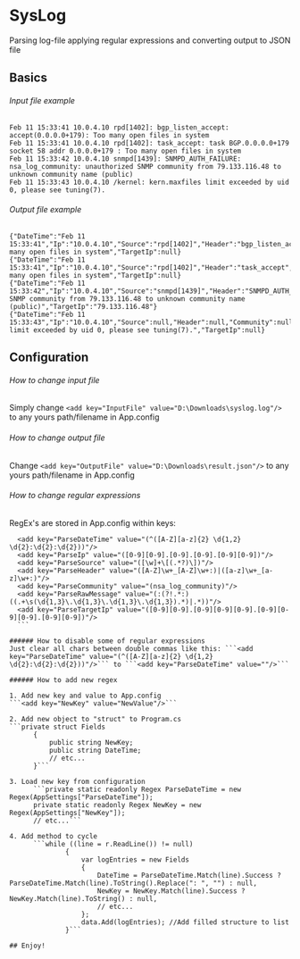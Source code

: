 # SysLog
Parsing log-file applying regular expressions and converting output to JSON file

## Basics

###### Input file example
```
Feb 11 15:33:41 10.0.4.10 rpd[1402]: bgp_listen_accept: accept(0.0.0.0+179): Too many open files in system
Feb 11 15:33:41 10.0.4.10 rpd[1402]: task_accept: task BGP.0.0.0.0+179 socket 58 addr 0.0.0.0+179 : Too many open files in system
Feb 11 15:33:42 10.0.4.10 snmpd[1439]: SNMPD_AUTH_FAILURE: nsa_log_community: unauthorized SNMP community from 79.133.116.48 to unknown community name (public)
Feb 11 15:33:43 10.0.4.10 /kernel: kern.maxfiles limit exceeded by uid 0, please see tuning(7).
```
###### Output file example
```
{"DateTime":"Feb 11 15:33:41","Ip":"10.0.4.10","Source":"rpd[1402]","Header":"bgp_listen_accept","Community":null,"RawMessage":"Too many open files in system","TargetIp":null}
{"DateTime":"Feb 11 15:33:41","Ip":"10.0.4.10","Source":"rpd[1402]","Header":"task_accept","Community":null,"RawMessage":"Too many open files in system","TargetIp":null}
{"DateTime":"Feb 11 15:33:42","Ip":"10.0.4.10","Source":"snmpd[1439]","Header":"SNMPD_AUTH_FAILURE","Community":"nsa_log_community","RawMessage":"unauthorized SNMP community from 79.133.116.48 to unknown community name (public)","TargetIp":"79.133.116.48"}
{"DateTime":"Feb 11 15:33:43","Ip":"10.0.4.10","Source":null,"Header":null,"Community":null,"RawMessage":"kern.maxfiles limit exceeded by uid 0, please see tuning(7).","TargetIp":null}
```
## Configuration

###### How to change input file
  Simply change ```<add key="InputFile" value="D:\Downloads\syslog.log"/>``` to any yours path/filename in App.config

###### How to change output file
  Change ```<add key="OutputFile" value="D:\Downloads\result.json"/>``` to any yours path/filename in App.config

###### How to change regular expressions
  RegEx's are stored in App.config within keys:
  ```
    <add key="ParseDateTime" value="(^([A-Z][a-z]{2} \d{1,2} \d{2}:\d{2}:\d{2}))"/>
    <add key="ParseIp" value="([0-9][0-9].[0-9].[0-9].[0-9][0-9])"/>
    <add key="ParseSource" value="([\w]+\[(.*?)\])"/>
    <add key="ParseHeader" value="([A-Z]\w+_[A-Z]\w+:)|([a-z]\w+_[a-z]\w+:)"/>
    <add key="ParseCommunity" value="(nsa_log_community)"/>
    <add key="ParseRawMessage" value="(:(?!.*:) ((.+\s(\d{1,3}\.\d{1,3}\.\d{1,3}\.\d{1,3}).*)|.*))"/>
    <add key="ParseTargetIp" value="([0-9][0-9].[0-9][0-9][0-9].[0-9][0-9][0-9].[0-9][0-9])"/>
    ```

###### How to disable some of regular expressions
  Just clear all chars between double commas like this: ```<add key="ParseDateTime" value="(^([A-Z][a-z]{2} \d{1,2} \d{2}:\d{2}:\d{2}))"/>``` to ```<add key="ParseDateTime" value=""/>```

###### How to add new regex

1. Add new key and value to App.config
 ```<add key="NewKey" value="NewValue"/>```

2. Add new object to "struct" to Program.cs
  ```private struct Fields
        {
            public string NewKey;
            public string DateTime;
            // etc...
        }```

3. Load new key from configuration
        ```private static readonly Regex ParseDateTime = new Regex(AppSettings["ParseDateTime"]);
        private static readonly Regex NewKey = new Regex(AppSettings["NewKey"]);
        // etc...```

4. Add method to cycle
        ```while ((line = r.ReadLine()) != null)
                {
                    var logEntries = new Fields
                    {
                        DateTime = ParseDateTime.Match(line).Success ? ParseDateTime.Match(line).ToString().Replace(": ", "") : null,
                        NewKey = NewKey.Match(line).Success ? NewKey.Match(line).ToString() : null,
                        // etc...
                    };
                    data.Add(logEntries); //Add filled structure to list
                }```

## Enjoy!
